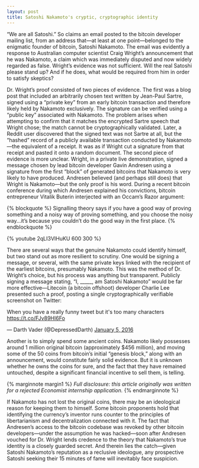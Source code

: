 ```yaml
---
layout: post
title: Satoshi Nakamoto's cryptic, cryptographic identity
---
```


<script async src="//platform.twitter.com/widgets.js" charset="utf-8"></script>

“We are all Satoshi.” So claims an email posted to the bitcoin developer mailing list, from an address that—at least at one point—belonged to the enigmatic founder of bitcoin, Satoshi Nakamoto. The email was evidently a response to Australian computer scientist Craig Wright’s announcement that he was Nakamoto, a claim which was immediately disputed and now widely regarded as false. Wright’s evidence was not sufficient. Will the real Satoshi please stand up? And if he does, what would be required from him in order to satisfy skeptics?

Dr. Wright’s proof consisted of two pieces of evidence. The first was a blog post that included an arbitrarily chosen text written by Jean-Paul Sartre, signed using a “private key” from an early bitcoin transaction and therefore likely held by Nakamoto exclusively. The signature can be verified using a “public key” associated with Nakamoto. The problem arises when attempting to confirm that it matches the encrypted Sartre speech that Wright chose; the match cannot be cryptographically validated. Later, a Reddit user discovered that the signed text was not Sartre at all, but the “hashed” record of a publicly available transaction conducted by Nakamoto—the equivalent of a receipt. It was as if Wright cut a signature from that receipt and pasted it onto a random document. The second piece of evidence is more unclear. Wright, in a private live demonstration, signed a message chosen by lead bitcoin developer Gavin Andresen using a signature from the first “block” of generated bitcoins that Nakamoto is very likely to have produced. Andresen believed (and perhaps still does) that Wright is Nakamoto—but the only proof is his word. During a recent bitcoin conference during which Andresen explained his convictions, bitcoin entrepreneur Vitalik Buterin interjected with an Occam’s Razor argument:

{% blockquote %}
Signalling theory says if you have a good way of proving something and a noisy way of proving something, and you choose the noisy way...it’s because you couldn’t do the good way in the first place.
{% endblockquote %} 

{% youtube 2qLI3VIHuKU 600 300 %}

There are several ways that the genuine Nakamoto could identify himself, but two stand out as more resilient to scrutiny. One would be signing a message, or several, with the same private keys linked with the recipient of the earliest bitcoins, presumably Nakamoto. This was the method of Dr. Wright’s choice, but his process was anything but transparent. Publicly signing a message stating, “I, _____, am Satoshi Nakamoto” would be far more effective—Litecoin (a bitcoin offshoot) developer Charlie Lee presented such a proof, posting a single cryptographically verifiable screenshot on Twitter:

<div class="twitter-tweet" data-lang="en"><p lang="en" dir="ltr">When you have a really funny tweet but it&#39;s too many characters <a href="https://t.co/FJv89HI6Fo">https://t.co/FJv89HI6Fo</a></p>&mdash; Darth Vader (@DepressedDarth) <a href="https://twitter.com/DepressedDarth/status/684318431227727872">January 5, 2016</a>
</div>


Another is to simply spend some ancient coins. Nakamoto likely possesses around 1 million original bitcoin (approximately $456 million), and moving some of the 50 coins from bitcoin’s initial “genesis block,” along with an announcement, would constitute fairly solid evidence. But it is unknown whether he owns the coins for sure, and the fact that they have remained untouched, despite a significant financial incentive to sell them, is telling.

{% marginnote margin1 %}
*Full disclosure: this article originally was written for a rejected Economist internship application.*
{% endmarginnote %}

If Nakamoto has not lost the original coins, there may be an ideological reason for keeping them to himself. Some bitcoin proponents hold that identifying the currency’s inventor runs counter to the principles of libertarianism and decentralization connected with it. The fact that Andresen’s access to the bitcoin codebase was revoked by other bitcoin developers—under the assumption he was hacked—soon after Andresen vouched for Dr. Wright lends credence to the theory that Nakamoto’s true identity is a closely guarded secret. And therein lies the catch—given Satoshi Nakamoto’s reputation as a reclusive ideologue, any prospective Satoshi seeking their 15 minutes of fame will inevitably face suspicion.